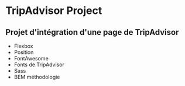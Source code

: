 # TripAdvisor Project

## Projet d'intégration d'une page de TripAdvisor

- Flexbox
- Position
- FontAwesome
- Fonts de TripAdvisor
- Sass
- BEM méthodologie



